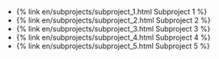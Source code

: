 * {% link en/subprojects/subproject_1.html Subproject 1 %}
* {% link en/subprojects/subproject_2.html Subproject 2 %}
* {% link en/subprojects/subproject_3.html Subproject 3 %}
* {% link en/subprojects/subproject_4.html Subproject 4 %}
* {% link en/subprojects/subproject_5.html Subproject 5 %}
